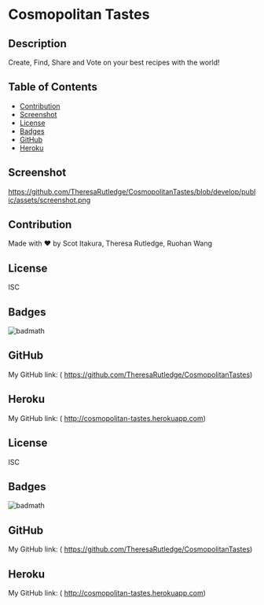 # Cosmopolitan Tastes

## Description

Create, Find, Share and Vote on your best recipes with the world!

## Table of Contents

  - [Contribution](#contribution)
  - [Screenshot](#screenshot)
  - [License](#license)
  - [Badges](#badges)
  - [GitHub](#github)
  - [Heroku](#heroku)

## Screenshot

https://github.com/TheresaRutledge/CosmopolitanTastes/blob/develop/public/assets/screenshot.png

## Contribution

Made with ❤️ by Scot Itakura, Theresa Rutledge, Ruohan Wang

## License

ISC

## Badges

![badmath](https://img.shields.io/conda/l/conda-forge/setuptools?color=Blue&label=License&logo=ISC&logoColor=blue&style=plastic)

## GitHub

My GitHub link: ( https://github.com/TheresaRutledge/CosmopolitanTastes)

## Heroku

My GitHub link: ( http://cosmopolitan-tastes.herokuapp.com)

## License

ISC

## Badges

![badmath](https://img.shields.io/conda/l/conda-forge/setuptools?color=Blue&label=License&logo=ISC&logoColor=blue&style=plastic)

## GitHub

My GitHub link: ( https://github.com/TheresaRutledge/CosmopolitanTastes)

## Heroku

My GitHub link: ( http://cosmopolitan-tastes.herokuapp.com)
